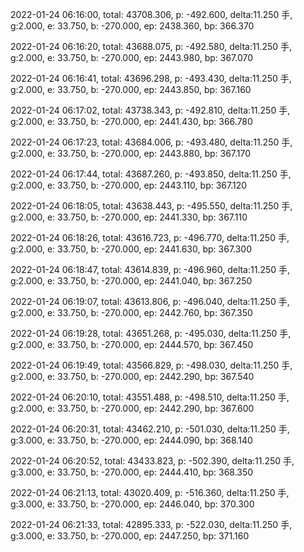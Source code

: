 2022-01-24 06:16:00, total: 43708.306, p: -492.600, delta:11.250 手, g:2.000, e: 33.750, b: -270.000, ep: 2438.360, bp: 366.370

2022-01-24 06:16:20, total: 43688.075, p: -492.580, delta:11.250 手, g:2.000, e: 33.750, b: -270.000, ep: 2443.980, bp: 367.070

2022-01-24 06:16:41, total: 43696.298, p: -493.430, delta:11.250 手, g:2.000, e: 33.750, b: -270.000, ep: 2443.850, bp: 367.160

2022-01-24 06:17:02, total: 43738.343, p: -492.810, delta:11.250 手, g:2.000, e: 33.750, b: -270.000, ep: 2441.430, bp: 366.780

2022-01-24 06:17:23, total: 43684.006, p: -493.480, delta:11.250 手, g:2.000, e: 33.750, b: -270.000, ep: 2443.880, bp: 367.170

2022-01-24 06:17:44, total: 43687.260, p: -493.850, delta:11.250 手, g:2.000, e: 33.750, b: -270.000, ep: 2443.110, bp: 367.120

2022-01-24 06:18:05, total: 43638.443, p: -495.550, delta:11.250 手, g:2.000, e: 33.750, b: -270.000, ep: 2441.330, bp: 367.110

2022-01-24 06:18:26, total: 43616.723, p: -496.770, delta:11.250 手, g:2.000, e: 33.750, b: -270.000, ep: 2441.630, bp: 367.300

2022-01-24 06:18:47, total: 43614.839, p: -496.960, delta:11.250 手, g:2.000, e: 33.750, b: -270.000, ep: 2441.040, bp: 367.250

2022-01-24 06:19:07, total: 43613.806, p: -496.040, delta:11.250 手, g:2.000, e: 33.750, b: -270.000, ep: 2442.760, bp: 367.350

2022-01-24 06:19:28, total: 43651.268, p: -495.030, delta:11.250 手, g:2.000, e: 33.750, b: -270.000, ep: 2444.570, bp: 367.450

2022-01-24 06:19:49, total: 43566.829, p: -498.030, delta:11.250 手, g:2.000, e: 33.750, b: -270.000, ep: 2442.290, bp: 367.540

2022-01-24 06:20:10, total: 43551.488, p: -498.510, delta:11.250 手, g:2.000, e: 33.750, b: -270.000, ep: 2442.290, bp: 367.600

2022-01-24 06:20:31, total: 43462.210, p: -501.030, delta:11.250 手, g:3.000, e: 33.750, b: -270.000, ep: 2444.090, bp: 368.140

2022-01-24 06:20:52, total: 43433.823, p: -502.390, delta:11.250 手, g:3.000, e: 33.750, b: -270.000, ep: 2444.410, bp: 368.350

2022-01-24 06:21:13, total: 43020.409, p: -516.360, delta:11.250 手, g:3.000, e: 33.750, b: -270.000, ep: 2446.040, bp: 370.300

2022-01-24 06:21:33, total: 42895.333, p: -522.030, delta:11.250 手, g:3.000, e: 33.750, b: -270.000, ep: 2447.250, bp: 371.160